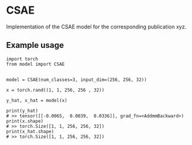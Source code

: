 # CSAE
Implementation of the CSAE model for the corresponding publication xyz.

## Example usage

```
import torch
from model import CSAE


model = CSAE(num_classes=3, input_dim=(256, 256, 32))

x = torch.rand((1, 1, 256, 256 , 32))

y_hat, x_hat = model(x)

print(y_hat)
# >> tensor([[-0.0065,  0.0039,  0.0336]], grad_fn=<AddmmBackward>)
print(x.shape)
# >> torch.Size([1, 1, 256, 256, 32])
print(x_hat.shape)
# >> torch.Size([1, 1, 256, 256, 32])
```
